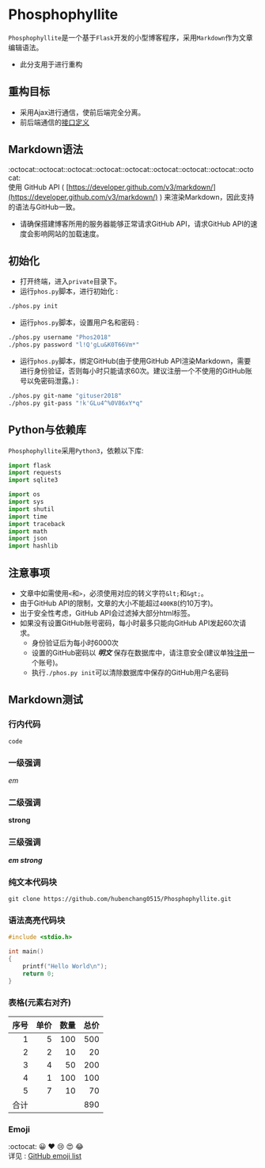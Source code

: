 # Phosphophyllite
`Phosphophyllite`是一个基于`Flask`开发的小型博客程序，采用`Markdown`作为文章编辑语法。  
* 此分支用于进行重构

## 重构目标
* 采用Ajax进行通信，使前后端完全分离。
* 前后端通信的[接口定义](Interface.md)


## Markdown语法   
:octocat::octocat::octocat::octocat::octocat::octocat::octocat::octocat::octocat:  
使用 GitHub API ( [https://developer.github.com/v3/markdown/](https://developer.github.com/v3/markdown/) ) 来渲染Markdown，因此支持的语法与GitHub一致。  
* 请确保搭建博客所用的服务器能够正常请求GitHub API，请求GitHub API的速度会影响网站的加载速度。 

## 初始化
* 打开终端，进入`private`目录下。  
* 运行`phos.py`脚本，进行初始化 : 
```bash
./phos.py init
```
* 运行`phos.py`脚本，设置用户名和密码 : 
```bash
./phos.py username "Phos2018"
./phos.py password "l!Q'gLu&K0T66Vm*"
```

* 运行`phos.py`脚本，绑定GitHub(由于使用GitHub API渲染Markdown，需要进行身份验证，否则每小时只能请求60次。建议注册一个不使用的GitHub账号以免密码泄露。) :
```bash
./phos.py git-name "gituser2018"
./phos.py git-pass "!k'GLu4^%0V86xY*q"
```

## Python与依赖库
`Phosphophyllite`采用`Python3`，依赖以下库:
```python
import flask
import requests
import sqlite3

import os
import sys
import shutil
import time
import traceback
import math
import json
import hashlib
```

## 注意事项    
* 文章中如需使用`<`和`>`，必须使用对应的转义字符`&lt;`和`&gt;`。  
* 由于GitHub API的限制，文章的大小不能超过`400KB`(约10万字)。  
* 出于安全性考虑，GitHub API会过滤掉大部分html标签。  
* 如果没有设置GitHub账号密码，每小时最多只能向GitHub API发起60次请求。  
  * 身份验证后为每小时6000次
  * 设置的GitHub密码以 ***明文*** 保存在数据库中，请注意安全(建议单独[注册](https://github.com/join)一个账号)。  
  * 执行`./phos.py init`可以清除数据库中保存的GitHub用户名密码


## Markdown测试  

### 行内代码
`code` 

### 一级强调 
*em*

### 二级强调 
**strong**

### 三级强调 
***em strong***  

### 纯文本代码块
```
git clone https://github.com/hubenchang0515/Phosphophyllite.git
```

### 语法高亮代码块
```C
#include <stdio.h>

int main() 
{
    printf("Hello World\n");
    return 0;
}
```

### 表格(元素右对齐)  

 序号 | 单价 | 数量 | 总价 
 -:   | -:  | -:   | -:
  1   |5    |100   | 500  
  2   |2    |10    | 20   
  3   |4    |50    | 200  
  4   |1    |100   | 100  
  5   |7    |10    | 70   
合计  |     |      | 890  

### Emoji 
:octocat: :grinning: :heart: :cry: :heart_eyes: :joy:  
详见 : [GitHub emoji list](https://github.com/caiyongji/emoji-list)
